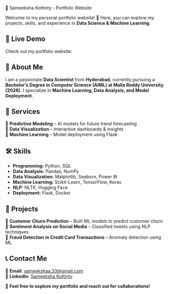 🌟 Sameeksha Kottinty - Portfolio Website  

Welcome to my personal portfolio website! 🚀 Here, you can explore my projects, skills, and experience in **Data Science & Machine Learning**.  

## 🔗 Live Demo  
Check out my portfolio website: 

## 📌 About Me  
I am a passionate **Data Scientist** from **Hyderabad**, currently pursuing a **Bachelor’s Degree in Computer Science (AIML) at Malla Reddy University (2026)**. I specialize in **Machine Learning, Data Analysis, and Model Deployment**.  

## 💼 Services  
🔹 **Predictive Modeling** – AI models for future trend forecasting  
🔹 **Data Visualization** – Interactive dashboards & insights  
🔹 **Machine Learning** – Model deployment using Flask  

## 🛠️ Skills  
- **Programming:** Python, SQL  
- **Data Analysis:** Pandas, NumPy  
- **Data Visualization:** Matplotlib, Seaborn, Power BI  
- **Machine Learning:** Scikit-Learn, TensorFlow, Keras  
- **NLP:** NLTK, Hugging Face  
- **Deployment:** Flask, Docker  

## 📂 Projects  
🔹 **Customer Churn Prediction** – Built ML models to predict customer churn  
🔹 **Sentiment Analysis on Social Media** – Classified tweets using NLP techniques  
🔹 **Fraud Detection in Credit Card Transactions** – Anomaly detection using ML  

## 📞 Contact Me  
📧 **Email:** sameekshaa.33@gmail.com   
🔗 **LinkedIn:** [Sameeksha Kottinty](https://www.linkedin.com/in/sameeksha-kotthinty-07b547302)  

🚀 **Feel free to explore my portfolio and reach out for collaborations!**  
